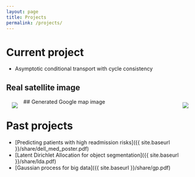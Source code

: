 ```yaml
---
layout: page
title: Projects
permalink: /projects/
---
```


# Current project
- Asymptotic conditional transport with cycle consistency
## Real satellite image 
<img src="{{ site.baseurl }}/assets/img/posts/real.gif" ALIGN="left" style="margin:10px 15px"/>
## Generated Google map image
<img src="{{ site.baseurl }}/assets/img/posts/fake.gif" ALIGN="right" style="margin:10px 15px"/>

# Past projects
- [Predicting patients with high readmission risks]({{ site.baseurl }}/share/dell_med_poster.pdf) 
- [Latent Dirichlet Allocation for object segmentation]({{ site.baseurl }}/share/lda.pdf) 
- [Gaussian process for big data]({{ site.baseurl }}/share/gp.pdf) 


